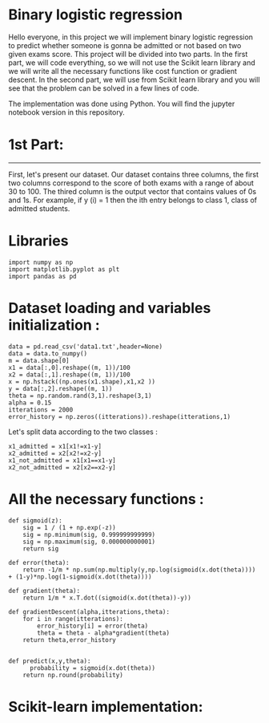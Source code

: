 # Binary logistic regression

  Hello everyone, in this project we will implement binary logistic regression to predict whether someone is gonna be admitted or not based on two given exams score. This project will be divided into two parts. In the first part, we will code everything, so we will not use the Scikit learn library and we will write all the necessary functions like cost function or gradient descent. In the second part, we will use from Scikit learn library and you will see that the problem can be solved in a few lines of code.
  
  The implementation was done using Python. You will find the jupyter notebook version in this repository.


# 1st Part:
------------------------------------------------------------------------------------------------------------------------------------------------------------------------
First, let's present our dataset. Our dataset contains three columns, the first two columns correspond to the score of both exams with a range of about 30 to 100. The thired column is the output vector that contains values of 0s and 1s. For example, if y (i) = 1 then the ith entry belongs to class 1, class of admitted students.

# Libraries

    import numpy as np
    import matplotlib.pyplot as plt
    import pandas as pd
    
# Dataset loading and variables initialization :

    data = pd.read_csv('data1.txt',header=None)
    data = data.to_numpy()
    m = data.shape[0]
    x1 = data[:,0].reshape((m, 1))/100
    x2 = data[:,1].reshape((m, 1))/100
    x = np.hstack((np.ones(x1.shape),x1,x2 ))
    y = data[:,2].reshape((m, 1))
    theta = np.random.rand(3,1).reshape(3,1)
    alpha = 0.15
    itterations = 2000
    error_history = np.zeros((itterations)).reshape(itterations,1)

Let's split data according to the two classes :
    
    x1_admitted = x1[x1!=x1-y]
    x2_admitted = x2[x2!=x2-y]
    x1_not_admitted = x1[x1==x1-y]
    x2_not_admitted = x2[x2==x2-y]

# All the necessary functions :

    def sigmoid(z):
        sig = 1 / (1 + np.exp(-z))   
        sig = np.minimum(sig, 0.999999999999)  
        sig = np.maximum(sig, 0.000000000001)  
        return sig

    def error(theta):
        return -1/m * np.sum(np.multiply(y,np.log(sigmoid(x.dot(theta)))) + (1-y)*np.log(1-sigmoid(x.dot(theta))))

    def gradient(theta):
        return 1/m * x.T.dot((sigmoid(x.dot(theta))-y))

    def gradientDescent(alpha,itterations,theta):
        for i in range(itterations):
            error_history[i] = error(theta)
            theta = theta - alpha*gradient(theta)
        return theta,error_history


    def predict(x,y,theta):
          probability = sigmoid(x.dot(theta))
        return np.round(probability)









# Scikit-learn implementation:
